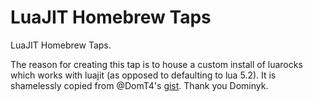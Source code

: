 LuaJIT Homebrew Taps
===
LuaJIT Homebrew Taps.

The reason for creating this tap is to house a custom install of luarocks which works with luajit (as opposed to defaulting to lua 5.2). It is shamelessly copied from @DomT4's [gist](https://gist.github.com/DomT4/bc1e58d8237806b23464). Thank you Dominyk.